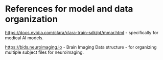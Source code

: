 # References for model and data organization

https://docs.nvidia.com/clara/clara-train-sdk/pt/mmar.html - specifically for medical AI models. 

https://bids.neuroimaging.io - Brain Imaging Data structure - for organizing multiple subject files for neuroimaging.